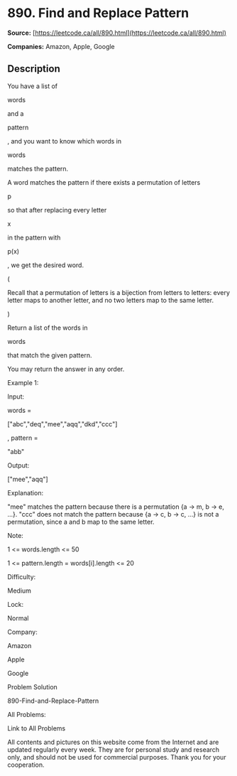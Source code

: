 # 890. Find and Replace Pattern

**Source:** [https://leetcode.ca/all/890.html](https://leetcode.ca/all/890.html)

**Companies:** Amazon, Apple, Google

## Description

You have a list of

words

and a

pattern

, and you want to know
        which words in

words

matches the pattern.

A word matches the pattern if there exists a permutation of letters

p

so that
        after replacing every letter

x

in the pattern with

p(x)

, we get
        the desired word.

(

Recall that a permutation of letters is a bijection from letters to letters: every
        letter maps to another letter, and no two letters map to the same letter.

)

Return a list of the words in

words

that match the given pattern.

You may return the answer in any order.

Example 1:

Input:

words =

["abc","deq","mee","aqq","dkd","ccc"]

, pattern =

"abb"

Output:

["mee","aqq"]

Explanation:

"mee" matches the pattern because there is a permutation {a -> m, b -> e, ...}.
"ccc" does not match the pattern because {a -> c, b -> c, ...} is not a permutation,
since a and b map to the same letter.

Note:

1 <= words.length <= 50

1 <= pattern.length = words[i].length <= 20

Difficulty:

Medium

Lock:

Normal

Company:

Amazon

Apple

Google

Problem Solution

890-Find-and-Replace-Pattern

All Problems:

Link to All Problems

All contents and pictures on this website come from the Internet and are updated regularly every week. They are for personal study and research only, and should not be used for commercial purposes. Thank you for your cooperation.

